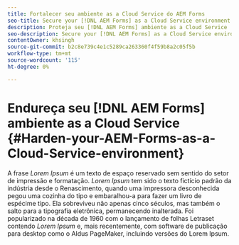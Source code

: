 ```yaml
---
title: Fortalecer seu ambiente as a Cloud Service do AEM Forms
seo-title: Secure your [!DNL AEM Forms] as a Cloud Service environment
description: Proteja seu [!DNL AEM Forms] ambiente as a Cloud Service
seo-description: Secure your [!DNL AEM Forms] as a Cloud Service environment
contentOwner: khsingh
source-git-commit: b2c8e739c4e1c5289ca263360f4f59b8a2c05f5b
workflow-type: tm+mt
source-wordcount: '115'
ht-degree: 0%

---
```



# Endureça seu [!DNL AEM Forms] ambiente as a Cloud Service {#Harden-your-AEM-Forms-as-a-Cloud-Service-environment}

A frase *Lorem Ipsum* é um texto de espaço reservado sem sentido do setor de impressão e formatação. *Lorem Ipsum* tem sido o texto fictício padrão da indústria desde o Renascimento, quando uma impressora desconhecida pegou uma cozinha do tipo e embaralhou-a para fazer um livro de espécime tipo. Ela sobreviveu não apenas cinco séculos, mas também o salto para a tipografia eletrônica, permanecendo inalterada. Foi popularizado na década de 1960 com o lançamento de folhas Letraset contendo *Lorem Ipsum* e, mais recentemente, com software de publicação para desktop como o Aldus PageMaker, incluindo versões do Lorem Ipsum.
